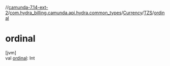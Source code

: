 //[camunda-7.14-ext-2](../../../../index.md)/[com.hydra_billing.camunda.api.hydra.common_types](../../index.md)/[Currency](../index.md)/[TZS](index.md)/[ordinal](ordinal.md)

# ordinal

[jvm]\
val [ordinal](ordinal.md): Int

